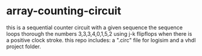 # array-counting-circuit
this is a sequential counter circuit with a given sequence
the sequence loops thorough the numbers 3,3,3,4,0,1,5,2 using j-k flipflops when there is a positive clock stroke.
this repo includes:
a ".circ" file for logisim and a vhdl project folder.
